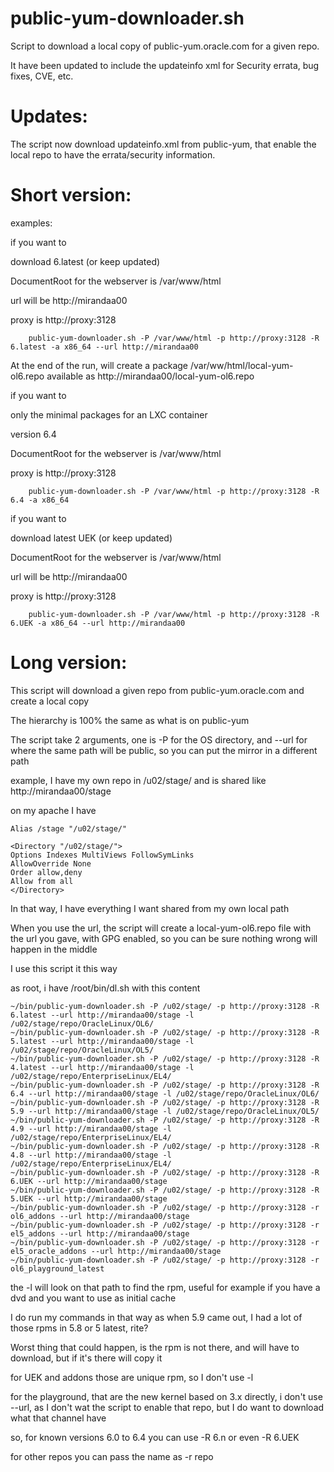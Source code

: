 public-yum-downloader.sh
========================

Script to download a local copy of public-yum.oracle.com for a given repo.

It have been updated to include the updateinfo xml for Security errata, bug fixes, CVE, etc.

Updates:
==

The script now download updateinfo.xml from public-yum, that enable the local repo to have the errata/security information.


Short version:
==

examples:

if you want to 

download 6.latest (or keep updated) 

DocumentRoot for the webserver is /var/www/html

url will be http://mirandaa00

proxy is http://proxy:3128


        public-yum-downloader.sh -P /var/www/html -p http://proxy:3128 -R 6.latest -a x86_64 --url http://mirandaa00


At the end of the run, will create a package /var/ww/html/local-yum-ol6.repo available as http://mirandaa00/local-yum-ol6.repo

if you want to 

only the minimal packages for an LXC container

version 6.4

DocumentRoot for the webserver is /var/www/html

proxy is http://proxy:3128


        public-yum-downloader.sh -P /var/www/html -p http://proxy:3128 -R 6.4 -a x86_64


if you want to 

download latest UEK (or keep updated) 

DocumentRoot for the webserver is /var/www/html

url will be http://mirandaa00

proxy is http://proxy:3128


        public-yum-downloader.sh -P /var/www/html -p http://proxy:3128 -R 6.UEK -a x86_64 --url http://mirandaa00





Long version:
==

This script will download a given repo from public-yum.oracle.com and create a local copy

The hierarchy is 100% the same as what is on public-yum

The script take 2 arguments, one is -P for the OS directory, and --url for where the same path will be public, so you can put the mirror in a different path

example, I have my own repo in /u02/stage/ and is shared like http://mirandaa00/stage

on my apache I have

    Alias /stage "/u02/stage/"

    <Directory "/u02/stage/">
    Options Indexes MultiViews FollowSymLinks
    AllowOverride None
    Order allow,deny
    Allow from all
    </Directory>

In that way, I have everything I want shared from my own local path

When you use the url, the script will create a local-yum-ol6.repo file with the url you gave, with GPG enabled, so you can be sure nothing wrong will happen in the middle

I use this script it this way

as root, i have /root/bin/dl.sh with this content

    ~/bin/public-yum-downloader.sh -P /u02/stage/ -p http://proxy:3128 -R 6.latest --url http://mirandaa00/stage -l /u02/stage/repo/OracleLinux/OL6/
    ~/bin/public-yum-downloader.sh -P /u02/stage/ -p http://proxy:3128 -R 5.latest --url http://mirandaa00/stage -l /u02/stage/repo/OracleLinux/OL5/
    ~/bin/public-yum-downloader.sh -P /u02/stage/ -p http://proxy:3128 -R 4.latest --url http://mirandaa00/stage -l /u02/stage/repo/EnterpriseLinux/EL4/
    ~/bin/public-yum-downloader.sh -P /u02/stage/ -p http://proxy:3128 -R 6.4 --url http://mirandaa00/stage -l /u02/stage/repo/OracleLinux/OL6/
    ~/bin/public-yum-downloader.sh -P /u02/stage/ -p http://proxy:3128 -R 5.9 --url http://mirandaa00/stage -l /u02/stage/repo/OracleLinux/OL5/
    ~/bin/public-yum-downloader.sh -P /u02/stage/ -p http://proxy:3128 -R 4.9 --url http://mirandaa00/stage -l /u02/stage/repo/EnterpriseLinux/EL4/
    ~/bin/public-yum-downloader.sh -P /u02/stage/ -p http://proxy:3128 -R 4.8 --url http://mirandaa00/stage -l /u02/stage/repo/EnterpriseLinux/EL4/
    ~/bin/public-yum-downloader.sh -P /u02/stage/ -p http://proxy:3128 -R 6.UEK --url http://mirandaa00/stage
    ~/bin/public-yum-downloader.sh -P /u02/stage/ -p http://proxy:3128 -R 5.UEK --url http://mirandaa00/stage
    ~/bin/public-yum-downloader.sh -P /u02/stage/ -p http://proxy:3128 -r ol6_addons --url http://mirandaa00/stage
    ~/bin/public-yum-downloader.sh -P /u02/stage/ -p http://proxy:3128 -r el5_addons --url http://mirandaa00/stage
    ~/bin/public-yum-downloader.sh -P /u02/stage/ -p http://proxy:3128 -r el5_oracle_addons --url http://mirandaa00/stage
    ~/bin/public-yum-downloader.sh -P /u02/stage/ -p http://proxy:3128 -r ol6_playground_latest

the -l will look on that path to find the rpm, useful for example if you have a dvd and you want to use as initial cache

I do run my commands in that way as when 5.9 came out, I had a lot of those rpms in 5.8 or 5 latest, rite?

Worst thing that could happen, is the rpm is not there, and will have to download, but if it's there will copy it

for UEK and addons those are unique rpm, so I don't use -l

for the playground, that are the new kernel based on 3.x directly, i don't use --url, as I don't wat the script to enable that repo, but I do want to download what that channel have

so, for known versions 6.0 to 6.4 you can use -R 6.n or even -R 6.UEK

for other repos you can pass the name as -r repo
